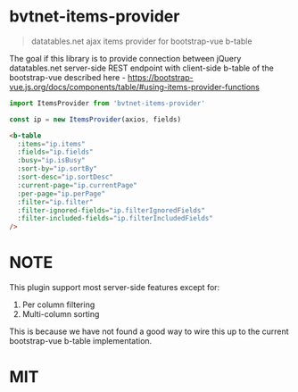 # bvtnet-items-provider
> datatables.net ajax items provider for bootstrap-vue b-table

The goal if this library is to provide connection between jQuery datatables.net server-side REST endpoint with client-side b-table of the bootstrap-vue described here - https://bootstrap-vue.js.org/docs/components/table/#using-items-provider-functions

```js
import ItemsProvider from 'bvtnet-items-provider'

const ip = new ItemsProvider(axios, fields)
```

```html
<b-table 
  :items="ip.items"
  :fields="ip.fields"
  :busy="ip.isBusy"
  :sort-by="ip.sortBy"
  :sort-desc="ip.sortDesc"
  :current-page="ip.currentPage"
  :per-page="ip.perPage"
  :filter="ip.filter"
  :filter-ignored-fields="ip.filterIgnoredFields"
  :filter-included-fields="ip.filterIncludedFields"
/>
```

# NOTE
This plugin support most server-side features except for:

1. Per column filtering
2. Multi-column sorting

This is because we have not found a good way to wire this up to the current bootstrap-vue b-table implementation.

# MIT
